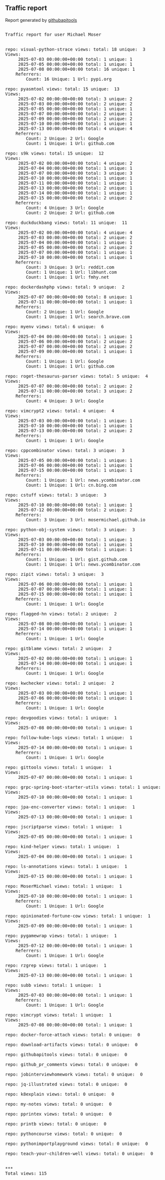 <h2> Traffic report </h2>

Report generated by <a href="https://github.com/MoserMichael/githubapitools">githubapitools</a>

<pre>

Traffic report for user Michael Moser


repo: visual-python-strace views: total: 18 unique:  3
Views:
	 2025-07-03 00:00:00+00:00 total: 1 unique: 1
	 2025-07-05 00:00:00+00:00 total: 1 unique: 1
	 2025-07-08 00:00:00+00:00 total: 16 unique: 1
	Referrers:
		Count: 16 Unique: 1 Url: pypi.org

repo: pyasmtool views: total: 15 unique:  13
Views:
	 2025-07-02 00:00:00+00:00 total: 3 unique: 2
	 2025-07-03 00:00:00+00:00 total: 2 unique: 2
	 2025-07-05 00:00:00+00:00 total: 1 unique: 1
	 2025-07-07 00:00:00+00:00 total: 2 unique: 1
	 2025-07-09 00:00:00+00:00 total: 2 unique: 2
	 2025-07-10 00:00:00+00:00 total: 1 unique: 1
	 2025-07-13 00:00:00+00:00 total: 4 unique: 4
	Referrers:
		Count: 2 Unique: 2 Url: Google
		Count: 1 Unique: 1 Url: github.com

repo: s9k views: total: 15 unique:  12
Views:
	 2025-07-02 00:00:00+00:00 total: 4 unique: 2
	 2025-07-04 00:00:00+00:00 total: 1 unique: 1
	 2025-07-07 00:00:00+00:00 total: 3 unique: 3
	 2025-07-10 00:00:00+00:00 total: 1 unique: 1
	 2025-07-11 00:00:00+00:00 total: 1 unique: 1
	 2025-07-13 00:00:00+00:00 total: 2 unique: 1
	 2025-07-14 00:00:00+00:00 total: 1 unique: 1
	 2025-07-15 00:00:00+00:00 total: 2 unique: 2
	Referrers:
		Count: 4 Unique: 3 Url: Google
		Count: 2 Unique: 2 Url: github.com

repo: duckduckbang views: total: 11 unique:  11
Views:
	 2025-07-02 00:00:00+00:00 total: 4 unique: 4
	 2025-07-03 00:00:00+00:00 total: 2 unique: 2
	 2025-07-04 00:00:00+00:00 total: 1 unique: 1
	 2025-07-05 00:00:00+00:00 total: 2 unique: 2
	 2025-07-07 00:00:00+00:00 total: 1 unique: 1
	 2025-07-10 00:00:00+00:00 total: 1 unique: 1
	Referrers:
		Count: 3 Unique: 3 Url: reddit.com
		Count: 1 Unique: 1 Url: libhunt.com
		Count: 1 Unique: 1 Url: fmhy.net

repo: dockerdashphp views: total: 9 unique:  2
Views:
	 2025-07-07 00:00:00+00:00 total: 8 unique: 1
	 2025-07-11 00:00:00+00:00 total: 1 unique: 1
	Referrers:
		Count: 2 Unique: 1 Url: Google
		Count: 1 Unique: 1 Url: search.brave.com

repo: myenv views: total: 6 unique:  6
Views:
	 2025-07-04 00:00:00+00:00 total: 1 unique: 1
	 2025-07-06 00:00:00+00:00 total: 2 unique: 2
	 2025-07-07 00:00:00+00:00 total: 2 unique: 2
	 2025-07-09 00:00:00+00:00 total: 1 unique: 1
	Referrers:
		Count: 1 Unique: 1 Url: Google
		Count: 1 Unique: 1 Url: github.com

repo: roget-thesaurus-parser views: total: 5 unique:  4
Views:
	 2025-07-07 00:00:00+00:00 total: 2 unique: 2
	 2025-07-11 00:00:00+00:00 total: 3 unique: 2
	Referrers:
		Count: 4 Unique: 3 Url: Google

repo: vimcrypt2 views: total: 4 unique:  4
Views:
	 2025-07-03 00:00:00+00:00 total: 1 unique: 1
	 2025-07-10 00:00:00+00:00 total: 1 unique: 1
	 2025-07-13 00:00:00+00:00 total: 2 unique: 2
	Referrers:
		Count: 1 Unique: 1 Url: Google

repo: cppcombinator views: total: 3 unique:  3
Views:
	 2025-07-05 00:00:00+00:00 total: 1 unique: 1
	 2025-07-06 00:00:00+00:00 total: 1 unique: 1
	 2025-07-15 00:00:00+00:00 total: 1 unique: 1
	Referrers:
		Count: 1 Unique: 1 Url: news.ycombinator.com
		Count: 1 Unique: 1 Url: cn.bing.com

repo: cstuff views: total: 3 unique:  3
Views:
	 2025-07-10 00:00:00+00:00 total: 1 unique: 1
	 2025-07-12 00:00:00+00:00 total: 2 unique: 2
	Referrers:
		Count: 3 Unique: 3 Url: mosermichael.github.io

repo: python-obj-system views: total: 3 unique:  3
Views:
	 2025-07-03 00:00:00+00:00 total: 1 unique: 1
	 2025-07-10 00:00:00+00:00 total: 1 unique: 1
	 2025-07-11 00:00:00+00:00 total: 1 unique: 1
	Referrers:
		Count: 1 Unique: 1 Url: gist.github.com
		Count: 1 Unique: 1 Url: news.ycombinator.com

repo: zipit views: total: 3 unique:  3
Views:
	 2025-07-06 00:00:00+00:00 total: 1 unique: 1
	 2025-07-07 00:00:00+00:00 total: 1 unique: 1
	 2025-07-15 00:00:00+00:00 total: 1 unique: 1
	Referrers:
		Count: 1 Unique: 1 Url: Google

repo: flagged-hn views: total: 2 unique:  2
Views:
	 2025-07-08 00:00:00+00:00 total: 1 unique: 1
	 2025-07-14 00:00:00+00:00 total: 1 unique: 1
	Referrers:
		Count: 1 Unique: 1 Url: Google

repo: gitblame views: total: 2 unique:  2
Views:
	 2025-07-02 00:00:00+00:00 total: 1 unique: 1
	 2025-07-14 00:00:00+00:00 total: 1 unique: 1
	Referrers:
		Count: 1 Unique: 1 Url: Google

repo: kwchecker views: total: 2 unique:  2
Views:
	 2025-07-03 00:00:00+00:00 total: 1 unique: 1
	 2025-07-06 00:00:00+00:00 total: 1 unique: 1
	Referrers:
		Count: 1 Unique: 1 Url: Google

repo: devgoodies views: total: 1 unique:  1
Views:
	 2025-07-08 00:00:00+00:00 total: 1 unique: 1

repo: follow-kube-logs views: total: 1 unique:  1
Views:
	 2025-07-14 00:00:00+00:00 total: 1 unique: 1
	Referrers:
		Count: 1 Unique: 1 Url: Google

repo: gittools views: total: 1 unique:  1
Views:
	 2025-07-07 00:00:00+00:00 total: 1 unique: 1

repo: grpc-spring-boot-starter-utils views: total: 1 unique:  1
Views:
	 2025-07-10 00:00:00+00:00 total: 1 unique: 1

repo: jpa-enc-converter views: total: 1 unique:  1
Views:
	 2025-07-13 00:00:00+00:00 total: 1 unique: 1

repo: jscriptparse views: total: 1 unique:  1
Views:
	 2025-07-05 00:00:00+00:00 total: 1 unique: 1

repo: kind-helper views: total: 1 unique:  1
Views:
	 2025-07-04 00:00:00+00:00 total: 1 unique: 1

repo: ls-annotations views: total: 1 unique:  1
Views:
	 2025-07-15 00:00:00+00:00 total: 1 unique: 1

repo: MoserMichael views: total: 1 unique:  1
Views:
	 2025-07-10 00:00:00+00:00 total: 1 unique: 1
	Referrers:
		Count: 1 Unique: 1 Url: Google

repo: opinionated-fortune-cow views: total: 1 unique:  1
Views:
	 2025-07-09 00:00:00+00:00 total: 1 unique: 1

repo: pygamewrap views: total: 1 unique:  1
Views:
	 2025-07-12 00:00:00+00:00 total: 1 unique: 1
	Referrers:
		Count: 1 Unique: 1 Url: Google

repo: rzgrep views: total: 1 unique:  1
Views:
	 2025-07-13 00:00:00+00:00 total: 1 unique: 1

repo: subb views: total: 1 unique:  1
Views:
	 2025-07-03 00:00:00+00:00 total: 1 unique: 1
	Referrers:
		Count: 1 Unique: 1 Url: Google

repo: vimcrypt views: total: 1 unique:  1
Views:
	 2025-07-08 00:00:00+00:00 total: 1 unique: 1

repo: docker-force-attach views: total: 0 unique:  0

repo: download-artifacts views: total: 0 unique:  0

repo: githubapitools views: total: 0 unique:  0

repo: github_pr_comments views: total: 0 unique:  0

repo: jobinterviewhomework views: total: 0 unique:  0

repo: jq-illustrated views: total: 0 unique:  0

repo: k8explain views: total: 0 unique:  0

repo: my-notes views: total: 0 unique:  0

repo: pprintex views: total: 0 unique:  0

repo: printb views: total: 0 unique:  0

repo: pythoncourse views: total: 0 unique:  0

repo: pythonimportplayground views: total: 0 unique:  0

repo: teach-your-children-well views: total: 0 unique:  0


***
Total views: 115
